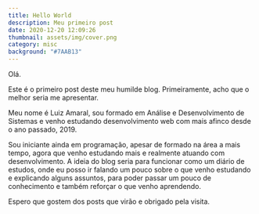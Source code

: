 ```yaml
---
title: Hello World
description: Meu primeiro post
date: 2020-12-20 12:09:26
thumbnail: assets/img/cover.png
category: misc
background: "#7AAB13"
---
```

Olá.

Este é o primeiro post deste meu humilde blog. Primeiramente, acho que o melhor seria me apresentar.

Meu nome é Luiz Amaral, sou formado em Análise e Desenvolvimento de Sistemas e venho estudando desenvolvimento web com mais afinco desde o ano passado, 2019.

Sou iniciante ainda em programação, apesar de formado na área a mais tempo, agora que venho estudando mais e realmente atuando com desenvolvimento. A ideia do blog seria para funcionar como um diário de estudos, onde eu posso ir falando um pouco sobre o que venho estudando e explicando alguns assuntos, para poder passar um pouco de conhecimento e também reforçar o que venho aprendendo.

Espero que gostem dos posts que virão e obrigado pela visita.
